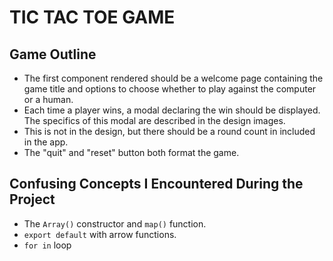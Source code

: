 # TIC TAC TOE GAME

## Game Outline

- The first component rendered should be a welcome page containing the game title and options to choose whether to play against the computer or a human.
- Each time a player wins, a modal declaring the win should be displayed. The specifics of this modal are described in the design images.
- This is not in the design, but there should be a round count in included in the app.
- The "quit" and "reset" button both format the game.

## Confusing Concepts I Encountered During the Project

- The `Array()` constructor and `map()` function.
- `export default` with arrow functions.
- `for in` loop
